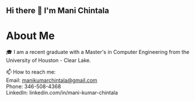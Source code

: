 ## Hi there 👋 I'm Mani Chintala

 
# About Me
🎓 I am a recent graduate with a Master's in Computer Engineering from the University of Houston - Clear Lake.

📫 How to reach me:
<br/>
Email: manikumarchintala@gmail.com
<br/>
Phone: 346-508-4368
<br/>
LinkedIn: linkedin.com/in/mani-kumar-chintala
